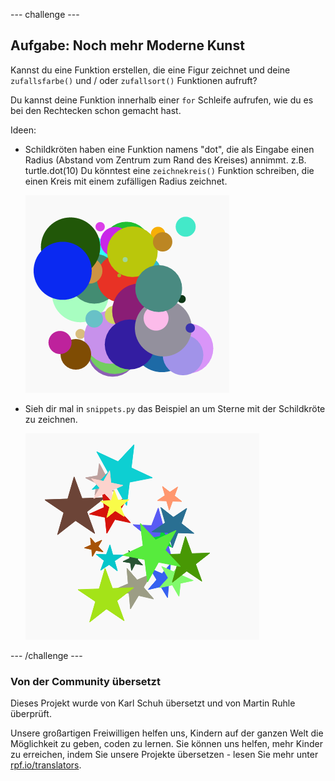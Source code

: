 --- challenge ---

## Aufgabe: Noch mehr Moderne Kunst

Kannst du eine Funktion erstellen, die eine Figur zeichnet und deine `zufallsfarbe()` und / oder `zufallsort()` Funktionen aufruft?

Du kannst deine Funktion innerhalb einer `for` Schleife aufrufen, wie du es bei den Rechtecken schon gemacht hast.

Ideen:

- Schildkröten haben eine Funktion namens "dot", die als Eingabe einen Radius (Abstand vom Zentrum zum Rand des Kreises) annimmt. z.B. turtle.dot(10) Du könntest eine `zeichnekreis()` Funktion schreiben, die einen Kreis mit einem zufälligen Radius zeichnet.
    
    ![screenshot](images/modern-circles.png)

- Sieh dir mal in `snippets.py` das Beispiel an um Sterne mit der Schildkröte zu zeichnen.
    
    ![screenshot](images/modern-stars.png)

--- /challenge ---

### Von der Community übersetzt 

Dieses Projekt wurde von Karl Schuh übersetzt und von Martin Ruhle überprüft.

Unsere großartigen Freiwilligen helfen uns, Kindern auf der ganzen Welt die Möglichkeit zu geben, coden zu lernen. Sie können uns helfen, mehr Kinder zu erreichen, indem Sie unsere Projekte übersetzen - lesen Sie mehr unter [rpf.io/translators](https://rpf.io/translators).
